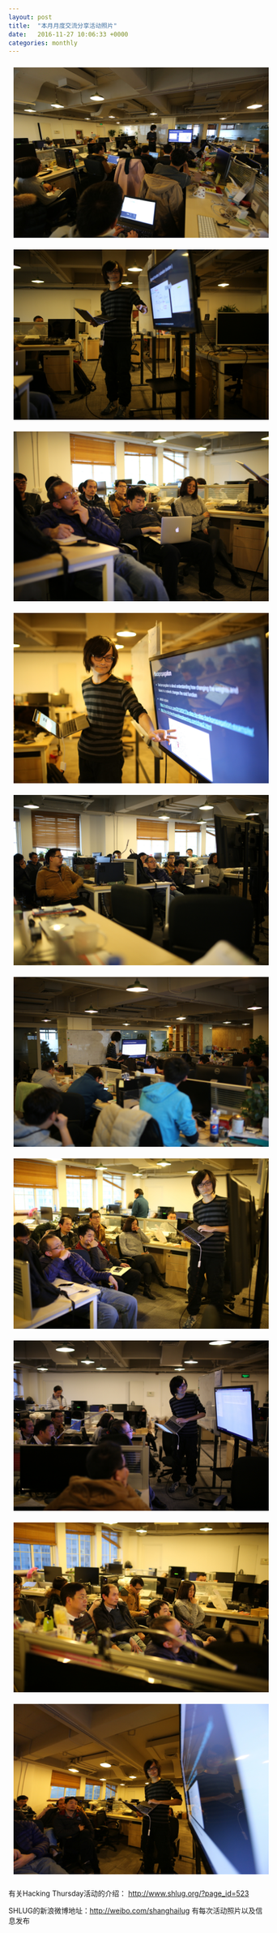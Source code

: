 ```yaml
---
layout: post
title:  "本月月度交流分享活动照片"
date:   2016-11-27 10:06:33 +0000
categories: monthly
---
```


[<img style='margin:10px;' src='https://raw.githubusercontent.com/shanghailug/res2016/master/gb27.monthly/gb26_1450_1400+08.1920p.jpg'>](https://raw.githubusercontent.com/shanghailug/res2016/master/gb27.monthly/gb26_1450_1400+08.JPG)
[<img style='margin:10px;' src='https://raw.githubusercontent.com/shanghailug/res2016/master/gb27.monthly/gb26_1453_3400+08.1920p.jpg'>](https://raw.githubusercontent.com/shanghailug/res2016/master/gb27.monthly/gb26_1453_3400+08.JPG)
[<img style='margin:10px;' src='https://raw.githubusercontent.com/shanghailug/res2016/master/gb27.monthly/gb26_1453_5900+08.1920p.jpg'>](https://raw.githubusercontent.com/shanghailug/res2016/master/gb27.monthly/gb26_1453_5900+08.JPG)
[<img style='margin:10px;' src='https://raw.githubusercontent.com/shanghailug/res2016/master/gb27.monthly/gb26_1456_0700+08.1920p.jpg'>](https://raw.githubusercontent.com/shanghailug/res2016/master/gb27.monthly/gb26_1456_0700+08.JPG)
[<img style='margin:10px;' src='https://raw.githubusercontent.com/shanghailug/res2016/master/gb27.monthly/gb26_1457_3800+08.1920p.jpg'>](https://raw.githubusercontent.com/shanghailug/res2016/master/gb27.monthly/gb26_1457_3800+08.JPG)
[<img style='margin:10px;' src='https://raw.githubusercontent.com/shanghailug/res2016/master/gb27.monthly/gb26_1500_4500+08.1920p.jpg'>](https://raw.githubusercontent.com/shanghailug/res2016/master/gb27.monthly/gb26_1500_4500+08.JPG)
[<img style='margin:10px;' src='https://raw.githubusercontent.com/shanghailug/res2016/master/gb27.monthly/gb26_1617_1300+08.1920p.jpg'>](https://raw.githubusercontent.com/shanghailug/res2016/master/gb27.monthly/gb26_1617_1300+08.JPG)
[<img style='margin:10px;' src='https://raw.githubusercontent.com/shanghailug/res2016/master/gb27.monthly/gb26_1623_5500+08.modi.1920p.jpg'>](https://raw.githubusercontent.com/shanghailug/res2016/master/gb27.monthly/gb26_1623_5500+08.modi.JPG)
[<img style='margin:10px;' src='https://raw.githubusercontent.com/shanghailug/res2016/master/gb27.monthly/gb26_1638_5700+08.1920p.jpg'>](https://raw.githubusercontent.com/shanghailug/res2016/master/gb27.monthly/gb26_1638_5700+08.JPG)
[<img style='margin:10px;' src='https://raw.githubusercontent.com/shanghailug/res2016/master/gb27.monthly/gb26_1642_3400+08.1920p.jpg'>](https://raw.githubusercontent.com/shanghailug/res2016/master/gb27.monthly/gb26_1642_3400+08.JPG)

有关Hacking Thursday活动的介绍：
http://www.shlug.org/?page_id=523

SHLUG的新浪微博地址：http://weibo.com/shanghailug 有每次活动照片以及信息发布


